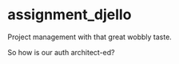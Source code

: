 # assignment_djello
Project management with that great wobbly taste.

So how is our auth architect-ed?
